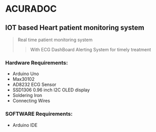 # ACURADOC
## IOT based Heart patient monitoring system
> Real time patient monitoring system 
> > With ECG DashBoard
>Alerting System for timely treatment
### Hardware Requirements:
* Arduino Uno
* Max30102
* AD8232 ECG Sensor
* SSD1306 0.96 inch I2C OLED display
* Soldering Iron
* Connecting Wires
### SOFTWARE Requirements:
* Arduino IDE
